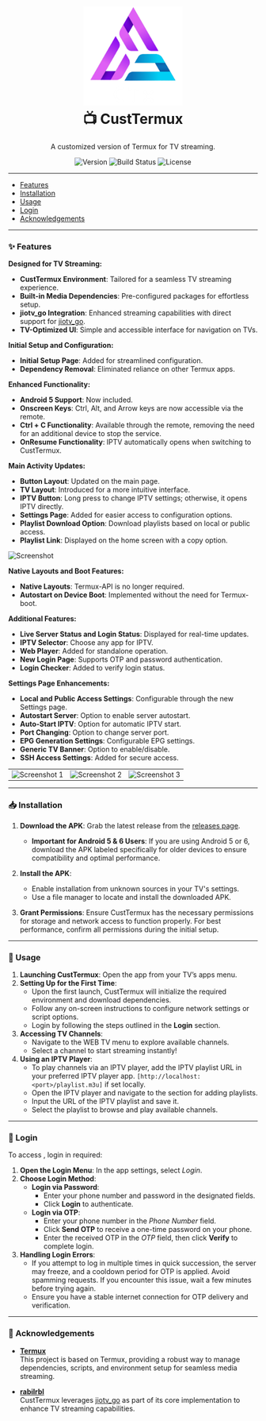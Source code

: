 <h1 align="center">
  <br>
  <a href="#">
    <img src="_assets/logos/CustTermux-icon.png" alt="CustTermux Icon" width="200">
  </a>
  <br>
  📺 CustTermux
  <br>
</h1>

<p align="center">A customized version of Termux for TV streaming.</p>

<p align="center">
  <img src="https://img.shields.io/badge/version-4.8.2-blue" alt="Version">
  <img src="https://img.shields.io/badge/build-stable-brightgreen" alt="Build Status">
  <img src="https://img.shields.io/badge/license-GPLv3-orange" alt="License">
</p>

---

- [Features](#-features)
- [Installation](#-installation)
- [Usage](#-usage)
- [Login](#-login)
- [Acknowledgements](#-acknowledgements)

---

### ✨ Features
**Designed for TV Streaming:**
- **CustTermux Environment**: Tailored for a seamless TV streaming experience.
- **Built-in Media Dependencies**: Pre-configured packages for effortless setup.
- **jiotv_go Integration**: Enhanced streaming capabilities with direct support for [jiotv_go](https://github.com/rabilrbl/jiotv_go).
- **TV-Optimized UI**: Simple and accessible interface for navigation on TVs.

**Initial Setup and Configuration:**
- **Initial Setup Page**: Added for streamlined configuration.
- **Dependency Removal**: Eliminated reliance on other Termux apps.

**Enhanced Functionality:**
- **Android 5 Support**: Now included.
- **Onscreen Keys**: Ctrl, Alt, and Arrow keys are now accessible via the remote.
- **Ctrl + C Functionality**: Available through the remote, removing the need for an additional device to stop the service.
- **OnResume Functionality**: IPTV automatically opens when switching to CustTermux.

**Main Activity Updates:**
- **Button Layout**: Updated on the main page.
- **TV Layout**: Introduced for a more intuitive interface.
- **IPTV Button**: Long press to change IPTV settings; otherwise, it opens IPTV directly.
- **Settings Page**: Added for easier access to configuration options.
- **Playlist Download Option**: Download playlists based on local or public access.
- **Playlist Link**: Displayed on the home screen with a copy option.

![Screenshot](https://i.imgur.com/yGZ6JBZl.png)

**Native Layouts and Boot Features:**
- **Native Layouts**: Termux-API is no longer required.
- **Autostart on Device Boot**: Implemented without the need for Termux-boot.

**Additional Features:**
- **Live Server Status and Login Status**: Displayed for real-time updates.
- **IPTV Selector**: Choose any app for IPTV.
- **Web Player**: Added for standalone operation.
- **New Login Page**: Supports OTP and password authentication.
- **Login Checker**: Added to verify login status.

**Settings Page Enhancements:**
- **Local and Public Access Settings**: Configurable through the new Settings page.
- **Autostart Server**: Option to enable server autostart.
- **Auto-Start IPTV**: Option for automatic IPTV start.
- **Port Changing**: Option to change server port.
- **EPG Generation Settings**: Configurable EPG settings.
- **Generic TV Banner**: Option to enable/disable.
- **SSH Access Settings**: Added for secure access.

<table>
  <tr>
    <td><img src="https://i.imgur.com/0BUJ4nY.png" alt="Screenshot 1" width="400"/></td>
    <td><img src="https://i.imgur.com/lGeQXz9.png" alt="Screenshot 2" width="400"/></td>
    <td><img src="https://i.imgur.com/VUEl2yw.png" alt="Screenshot 3" width="400"/></td>
  </tr>
</table>


---

### 📥 Installation

1. **Download the APK**: Grab the latest release from the [releases page](https://github.com/siddharthsky/CustTermux/releases).
   - **Important for Android 5 & 6 Users**: If you are using Android 5 or 6, download the APK labeled specifically for older devices to ensure compatibility and optimal performance.

2. **Install the APK**:
   - Enable installation from unknown sources in your TV's settings.
   - Use a file manager to locate and install the downloaded APK.

3. **Grant Permissions**: Ensure CustTermux has the necessary permissions for storage and network access to function properly. For best performance, confirm all permissions during the initial setup.


---

### 🚀 Usage

1. **Launching CustTermux**: Open the app from your TV’s apps menu.
2. **Setting Up for the First Time**:
   - Upon the first launch, CustTermux will initialize the required environment and download dependencies.
   - Follow any on-screen instructions to configure network settings or script options.
   - Login by following the steps outlined in the **Login** section.
3. **Accessing TV Channels**:
   - Navigate to the WEB TV menu to explore available channels.
   - Select a channel to start streaming instantly!
4. **Using an IPTV Player**:
   - To play channels via an IPTV player, add the IPTV playlist URL in your preferred IPTV player app. `[http://localhost:<port>/playlist.m3u]` if set locally.
   - Open the IPTV player and navigate to the section for adding playlists.
   - Input the URL of the IPTV playlist and save it.
   - Select the playlist to browse and play available channels.

---

### 🔐 Login

To access , login in required:

1. **Open the Login Menu**: In the app settings, select *Login*.
2. **Choose Login Method**:
   - **Login via Password**:
     - Enter your phone number and password in the designated fields.
     - Click **Login** to authenticate.
   - **Login via OTP**:
     - Enter your phone number in the *Phone Number* field.
     - Click **Send OTP** to receive a one-time password on your phone.
     - Enter the received OTP in the *OTP* field, then click **Verify** to complete login.
3. **Handling Login Errors**:
   - If you attempt to log in multiple times in quick succession, the server may freeze, and a cooldown period for OTP is applied. Avoid spamming requests. If you encounter this issue, wait a few minutes before trying again.
   - Ensure you have a stable internet connection for OTP delivery and verification.

---

### 🙌 Acknowledgements

- **[Termux](https://github.com/termux)**  
  This project is based on Termux, providing a robust way to manage dependencies, scripts, and environment setup for seamless media streaming.

- **[rabilrbl](https://github.com/rabilrbl)**  
  CustTermux leverages [jiotv_go](https://github.com/rabilrbl/jiotv_go) as part of its core implementation to enhance TV streaming capabilities.
